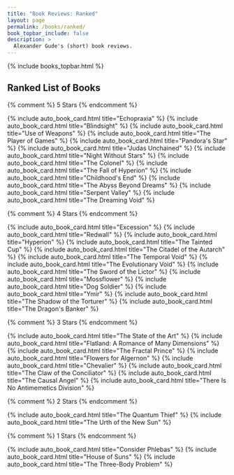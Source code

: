 ```yaml
---
title: "Book Reviews: Ranked"
layout: page
permalink: /books/ranked/
book_topbar_include: false
description: >
  Alexander Gude's (short) book reviews.
---
```


{% include books_topbar.html %}

<h2 class="book-list-headline">Ranked List of Books</h2>

<div class="card-grid">

  {% comment %} 5 Stars {% endcomment %}

  {% include auto_book_card.html title="Echopraxia" %}
  {% include auto_book_card.html title="Blindsight" %}
  {% include auto_book_card.html title="Use of Weapons" %}
  {% include auto_book_card.html title="The Player of Games" %}
  {% include auto_book_card.html title="Pandora's Star" %}
  {% include auto_book_card.html title="Judas Unchained" %}
  {% include auto_book_card.html title="Night Without Stars" %}
  {% include auto_book_card.html title="The Colonel" %}
  {% include auto_book_card.html title="The Fall of Hyperion" %}
  {% include auto_book_card.html title="Childhood's End" %}
  {% include auto_book_card.html title="The Abyss Beyond Dreams" %}
  {% include auto_book_card.html title="Serpent Valley" %}
  {% include auto_book_card.html title="The Dreaming Void" %}

  {% comment %} 4 Stars {% endcomment %}

  {% include auto_book_card.html title="Excession" %}
  {% include auto_book_card.html title="Redwall" %}
  {% include auto_book_card.html title="Hyperion" %}
  {% include auto_book_card.html title="The Tainted Cup" %}
  {% include auto_book_card.html title="The Citadel of the Autarch" %}
  {% include auto_book_card.html title="The Temporal Void" %}
  {% include auto_book_card.html title="The Evolutionary Void" %}
  {% include auto_book_card.html title="The Sword of the Lictor" %}
  {% include auto_book_card.html title="Mossflower" %}
  {% include auto_book_card.html title="Dog Soldier" %}
  {% include auto_book_card.html title="Ymir" %}
  {% include auto_book_card.html title="The Shadow of the Torturer" %}
  {% include auto_book_card.html title="The Dragon's Banker" %}

  {% comment %} 3 Stars {% endcomment %}

  {% include auto_book_card.html title="The State of the Art" %}
  {% include auto_book_card.html title="Flatland: A Romance of Many Dimensions" %}
  {% include auto_book_card.html title="The Fractal Prince" %}
  {% include auto_book_card.html title="Flowers for Algernon" %}
  {% include auto_book_card.html title="Chevalier" %}
  {% include auto_book_card.html title="The Claw of the Conciliator" %}
  {% include auto_book_card.html title="The Causal Angel" %}
  {% include auto_book_card.html title="There Is No Antimemetics Division" %}

  {% comment %} 2 Stars {% endcomment %}

  {% include auto_book_card.html title="The Quantum Thief" %}
  {% include auto_book_card.html title="The Urth of the New Sun" %}

  {% comment %} 1 Stars {% endcomment %}

  {% include auto_book_card.html title="Consider Phlebas" %}
  {% include auto_book_card.html title="House of Suns" %}
  {% include auto_book_card.html title="The Three-Body Problem" %}

</div>

